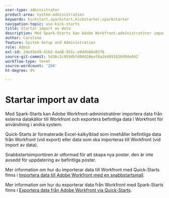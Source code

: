 ```yaml
---
user-type: administrator
product-area: system-administration
keywords: kickstart,sparkstart,kickstarter,sparkstarter
navigation-topic: use-kick-starts
title: Startar import av data
description: Med Spark-Starts kan Adobe Workfront-administratörer importera data från externa datakällor till Workfront och exportera befintliga data i Workfront för användning i andra system.
author: Caroline
feature: System Setup and Administration
role: Admin
exl-id: 2ded3e49-41b2-4ad8-951c-e9ddbb0a9276
source-git-commit: 5d36c2c959dbfd00920eaf0a16409102b99de042
workflow-type: tm+mt
source-wordcount: '154'
ht-degree: 0%

---
```


# Startar import av data

Med Spark-Starts kan Adobe Workfront-administratörer importera data från externa datakällor till Workfront och exportera befintliga data i Workfront för användning i andra system.

Quick-Starts är formaterade Excel-kalkylblad som innehåller befintliga data från Workfront (vid export) eller data som ska importeras till Workfront (vid import av data).

Snabbstartsimportören är utformad för att skapa nya poster. den är inte avsedd för uppdatering av befintliga poster.

Mer information om hur du importerar data till Workfront med Quick-Starts finns i [Importera data till Adobe Workfront med en snabbstartsmall](../../../administration-and-setup/manage-workfront/using-kick-starts/import-data-via-kickstarts.md).

Mer information om hur du exporterar data från Workfront med Spark-Starts finns i [Exportera data från Adobe Workfront via Quick-Starts](../../../administration-and-setup/manage-workfront/using-kick-starts/export-data-from-wf-via-kick-starts.md).
